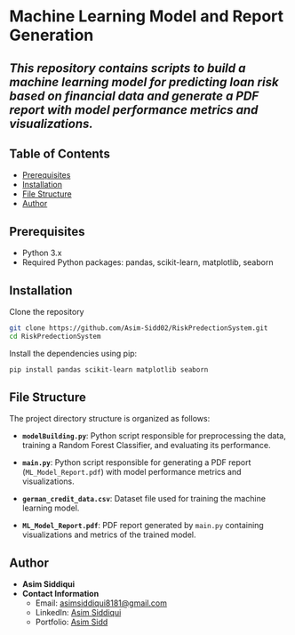 # Machine Learning Model and Report Generation
## _This repository contains scripts to build a machine learning model for predicting loan risk based on financial data and generate a PDF report with model performance metrics and visualizations._

## Table of Contents

- [Prerequisites](#prerequisites)
- [Installation](#installation)
- [File Structure](#file-structure)
- [Author](#author)

## Prerequisites

- Python 3.x
- Required Python packages: pandas, scikit-learn, matplotlib, seaborn

## Installation


Clone the repository

```sh
git clone https://github.com/Asim-Sidd02/RiskPredectionSystem.git
cd RiskPredectionSystem
```

Install the dependencies using pip:

```sh
pip install pandas scikit-learn matplotlib seaborn
```

## File Structure

The project directory structure is organized as follows:


- **`modelBuilding.py`**: Python script responsible for preprocessing the data, training a Random Forest Classifier, and evaluating its performance.
  
- **`main.py`**: Python script responsible for generating a PDF report (`ML_Model_Report.pdf`) with model performance metrics and visualizations.
  
- **`german_credit_data.csv`**: Dataset file used for training the machine learning model.

- **`ML_Model_Report.pdf`**: PDF report generated by `main.py` containing visualizations and metrics of the trained model.



## Author

- **Asim Siddiqui**
- **Contact Information**
  - Email: asimsiddiqui8181@gmail.com
  - LinkedIn: [Asim Siddiqui](https://www.linkedin.com/in/asim-siddiqui-a71731229/)
  - Portfolio: [Asim Sidd](https://asimsidd.vercel.app/)




